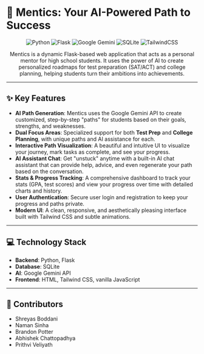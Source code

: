 # 🧠 Mentics: Your AI-Powered Path to Success



<p align="center">
  <img alt="Python" src="https://img.shields.io/badge/Python-3.11+-blue?logo=python&logoColor=white">
  <img alt="Flask" src="https://img.shields.io/badge/Flask-3.0.0-black?logo=flask&logoColor=white">
  <img alt="Google Gemini" src="https://img.shields.io/badge/Google%20Gemini-AI%20Powered-blueviolet?logo=google&logoColor=white">
  <img alt="SQLite" src="https://img.shields.io/badge/SQLite-3-blue?logo=sqlite&logoColor=white">
  <img alt="TailwindCSS" src="https://img.shields.io/badge/Tailwind%20CSS-3-green?logo=tailwindcss&logoColor=white">
</p>

<p align="center">
  Mentics is a dynamic Flask-based web application that acts as a personal mentor for high school students. It uses the power of AI to create personalized roadmaps for test preparation (SAT/ACT) and college planning, helping students turn their ambitions into achievements.
</p>

---

## ✨ Key Features

* **AI Path Generation**: Mentics uses the Google Gemini API to create customized, step-by-step "paths" for students based on their goals, strengths, and weaknesses.
* **Dual Focus Areas**: Specialized support for both **Test Prep** and **College Planning**, with unique paths and AI assistance for each.
* **Interactive Path Visualization**: A beautiful and intuitive UI to visualize your journey, mark tasks as complete, and see your progress.
* **AI Assistant Chat**: Get "unstuck" anytime with a built-in AI chat assistant that can provide help, advice, and even regenerate your path based on the conversation.
* **Stats & Progress Tracking**: A comprehensive dashboard to track your stats (GPA, test scores) and view your progress over time with detailed charts and history.
* **User Authentication**: Secure user login and registration to keep your progress and paths private.
* **Modern UI**: A clean, responsive, and aesthetically pleasing interface built with Tailwind CSS and subtle animations.

---

## 💻 Technology Stack

* **Backend**: Python, Flask
* **Database**: SQLite
* **AI**: Google Gemini API
* **Frontend**: HTML, Tailwind CSS, vanilla JavaScript

---

## 👥 Contributors

* Shreyas Boddani
* Naman Sinha
* Brandon Potter
* Abhishek Chattopadhya
* Prithvi Veliyath
